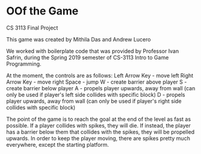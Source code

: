 # OOf the Game
CS 3113 Final Project 

This game was created by Mithila Das and Andrew Lucero

We worked with boilerplate code that was provided by Professor Ivan Safrin, during the Spring 2019 semester of CS-3113 Intro to Game Programming. 

At the moment, the controls are as follows: 
Left Arrow Key - move left 
Right Arrow Key - move right 
Space - jump
W - create barrier above player
S - create barrier below player
A - propels player upwards, away from wall (can only be used if player's left side collides with specific block)
D - propels player upwards, away from wall (can only be used if player's right side collides with specific block)



The point of the game is to reach the goal at the end of the level as fast as possible.
If a player collides with spikes, they will die. If instead, the player has a barrier below them that collides with the spikes, they will be propelled upwards. 
In order to keep the player moving, there are spikes pretty much everywhere, except the starting platform. 
